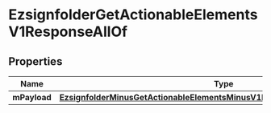 
# EzsignfolderGetActionableElementsV1ResponseAllOf

## Properties
Name | Type | Description | Notes
------------ | ------------- | ------------- | -------------
**mPayload** | [**EzsignfolderMinusGetActionableElementsMinusV1MinusResponseMinusMPayload**](EzsignfolderMinusGetActionableElementsMinusV1MinusResponseMinusMPayload.md) |  | 



